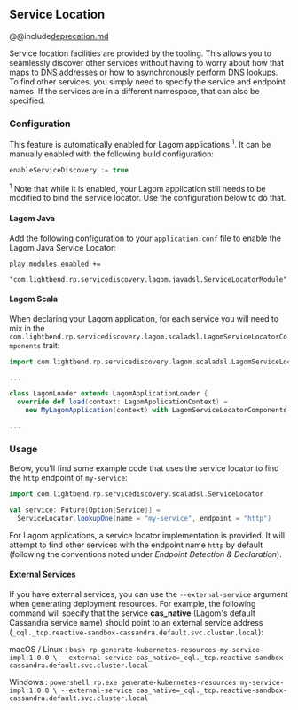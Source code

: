 ## Service Location

@@include[deprecation.md](deprecation.md)

Service location facilities are provided by the tooling. This allows you to seamlessly discover other services without having to worry about how that maps to DNS addresses or how to asynchronously perform DNS lookups. To find other services, you simply need to specify the service and endpoint names. If the services are in a different namespace, that can also be specified.

### Configuration

This feature is automatically enabled for Lagom applications <sup>1</sup>.
It can be manually enabled with the following build configuration:

```sbt
enableServiceDiscovery := true
```

<sup>1</sup> Note that while it is enabled, your Lagom application still needs to be modified to bind the service locator. Use
the configuration below to do that.

#### Lagom Java

Add the following configuration to your `application.conf` file to enable the Lagom Java Service Locator:

```hocon
play.modules.enabled +=
  "com.lightbend.rp.servicediscovery.lagom.javadsl.ServiceLocatorModule"
```

#### Lagom Scala

When declaring your Lagom application, for each service you will need to mix in the `com.lightbend.rp.servicediscovery.lagom.scaladsl.LagomServiceLocatorComponents` trait:

```scala
import com.lightbend.rp.servicediscovery.lagom.scaladsl.LagomServiceLocatorComponents

...

class LagomLoader extends LagomApplicationLoader {
  override def load(context: LagomApplicationContext) =
    new MyLagomApplication(context) with LagomServiceLocatorComponents

...
```

### Usage

Below, you'll find some example code that uses the service locator to find the `http` endpoint of `my-service`:

```scala
import com.lightbend.rp.servicediscovery.scaladsl.ServiceLocator

val service: Future[Option[Service]] =
  ServiceLocator.lookupOne(name = "my-service", endpoint = "http")
```

For Lagom applications, a service locator implementation is provided. It will attempt to find other services with the endpoint name `http` by default (following the conventions noted under *Endpoint Detection & Declaration*).

#### External Services

If you have external services, you can use the `--external-service` argument when generating deployment resources. For example, the following command will specify that the service **cas_native** (Lagom's default Cassandra service name)
should point to an external service address (`_cql._tcp.reactive-sandbox-cassandra.default.svc.cluster.local`):

macOS / Linux
:  ```bash
    rp generate-kubernetes-resources my-service-impl:1.0.0 \
      --external-service cas_native=_cql._tcp.reactive-sandbox-cassandra.default.svc.cluster.local
    ```

Windows
:   ```powershell
    rp.exe generate-kubernetes-resources my-service-impl:1.0.0 \
      --external-service cas_native=_cql._tcp.reactive-sandbox-cassandra.default.svc.cluster.local
    ```
